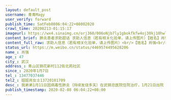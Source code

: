 ```yaml
---
layout: default_post
username: 青青Magy
user_verify: forward
publish_time: SatFeb0806:04:22+08002020
crawl_time: 20200213-01:15:17
imageurl: https://wx4.sinaimg.cn/orj360/006oNjb7ly1gbokfkfw4oj30kj10hwls.jpg,https://wx1.sinaimg.cn/orj360/006oNjb7ly1gbokfkop3fj30qr1bkq7d.jpg
content_brief: 肺炎患者求助超话 求助人信息（若有相关化验单，请上传图片）【姓名】肖强【年龄】47【所在城市】武汉【所在小区、社区】青山区钢花新村112街 北苑社区【患病时间】2020年1月7日【联系方式】13477037446【其他紧急联系人】姐姐肖女士13720101709【病情描述】我弟弟1月11日因病毒性肺炎（持 ...全文
content_full_raw: 求助人信息（若有相关化验单，请上传图片）<br/>【姓名】肖强<br/>【年龄】47<br/>【所在城市】武汉<br/>【所在小区、社区】青山区钢花新村112街北苑社区<br/>【患病时间】2020年1月7日<br/>【联系方式】13477037446<br/>【其他紧急联系人】姐姐肖女士13720101709<br/>【病情描述】我弟弟1月11日因病毒性肺炎（持续发烧多天）在武钢总医院住院治疗，1月21日出院（退烧3、4日），之后在家自我恢复和隔离（妈妈同住）。自2月4日又开始发烧，并伴有咳嗽，偶有呼吸不畅，反反复复退烧发烧，7日晚家人开始给钢花街疫情指挥部、社区等打电话，他们让弟弟自己先去社区卫生服务中心等地方检测先，最终8日凌晨我弟弟在武钢总医院拍了CT、验了血，比1月住院时病变范围扩大了，医生开了药让回家等电话通知再进行核酸检测（约要2天时间）。我在此恳请大家帮帮忙，能让我弟弟尽快进行核酸检测并住院治疗，我太害怕弟弟像李文亮医生一样突然恶化……
status_url: https://m.weibo.cn/status/4469574495628206
name_: 肖强
age_: 47
city_: 武汉
address_: 青山区钢花新村112街北苑社区
since_: 2020年1月7日
tel_: 13477037446
tel2_: 姐姐肖女士13720101709
desc_: 我弟弟1月11日因病毒性肺炎（持续发烧多天）在武钢总医院住院治疗，1月21日出院（退烧3、4日），之后在家自我恢复和隔离（妈妈同住）。自2月4日又开始发烧，并伴有咳嗽，偶有呼吸不畅，反反复复退烧发烧，7日晚家人开始给钢花街疫情指挥部、社区等打电话，他们让弟弟自己先去社区卫生服务中心等地方检测先，最终8日凌晨我弟弟在武钢总医院拍了CT、验了血，比1月住院时病变范围扩大了，医生开了药让回家等电话通知再进行核酸检测（约要2天时间）。我在此恳请大家帮帮忙，能让我弟弟尽快进行核酸检测并住院治疗，我太害怕弟弟像李文亮医生一样突然恶化……
publish_timestamp: 2020-02-08 06:04:22+08:00
---
```

